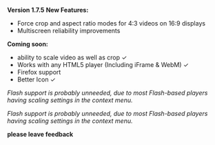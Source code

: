 **Version 1.7.5**
**New Features:**
- Force crop and aspect ratio modes for 4:3 videos on 16:9 displays
- Multiscreen reliability improvements

**Coming soon:**
- ability to scale video as well as crop ✓
- Works with any HTML5 player (Including iFrame & WebM) ✓
- Firefox support
- Better Icon ✓

*Flash support is probably unneeded, due to most Flash-based players having scaling settings in the context menu.*

*Flash support is probably unneeded, due to most Flash-based players having scaling settings in the context menu.*

**please leave feedback**